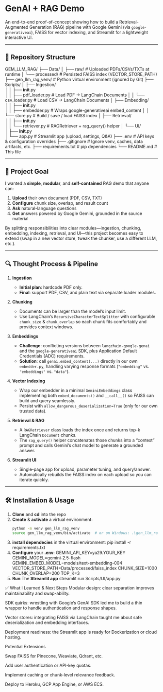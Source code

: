 # GenAI + RAG Demo

An end-to-end proof-of-concept showing how to build a Retrieval-Augmented Generation (RAG) pipeline with Google Gemini (via `google-generativeai`), FAISS for vector indexing, and Streamlit for a lightweight interactive UI. 

---


## 📁 Repository Structure

GEM_LLM_RAG/
├── Data/
│   ├── raw/                      # Uploaded PDFs/CSVs/TXTs at runtime
│   └── processed/                # Persisted FAISS index (VECTOR_STORE_PATH)
├── gen_llm_rag_venv/             # Python virtual environment (ignored by Git)
├── Scripts/
│   ├── Ingestion/                
│   │   ├── __init__.py           
│   │   ├── pdf_loader.py         # Load PDF → LangChain Documents
│   │   └── csv_loader.py         # Load CSV → LangChain Documents
│   ├── Embedding/                
│   │   ├── __init__.py           
│   │   ├── embedder.py           # Wraps google-generativeai embed_content
│   │   └── store.py              # Build / save / load FAISS index
│   ├── Retrieval/                
│   │   ├── __init__.py           
│   │   └── retriever.py          # RAGRetriever + rag_query() helper
│   └── UI/                       
│       ├── __init__.py           
│       └── app.py                # Streamlit app (upload, settings, Q&A)
├── .env                          # API keys & configuration overrides
├── .gitignore                    # Ignore venv, caches, data artifacts, etc.
├── requirements.txt              # pip dependencies
└── README.md                     # This file




---

## 🎯 Project Goal

I wanted a **simple**, **modular**, and **self-contained** RAG demo that anyone can:

1. **Upload** their own document (PDF, CSV, TXT)  
2. **Configure** chunk size, overlap, and result count  
3. **Ask** natural-language questions  
4. **Get** answers powered by Google Gemini, grounded in the source material  

By splitting responsibilities into clear modules—ingestion, chunking, embedding, indexing, retrieval, and UI—this project becomes easy to extend (swap in a new vector store, tweak the chunker, use a different LLM, etc.).  

---

## 🔍 Thought Process & Pipeline

1. **Ingestion**  
   - **Initial plan**: hardcode PDF only.  
   - **Final**: support PDF, CSV, and plain text via separate loader modules.

2. **Chunking**  
   - Documents can be larger than the model’s input limit.  
   - Use LangChain’s `RecursiveCharacterTextSplitter` with configurable `chunk_size` & `chunk_overlap` so each chunk fits comfortably and provides context windows.

3. **Embeddings**  
   - **Challenge**: conflicting versions between `langchain-google-genai` and the `google-generativeai` SDK, plus Application Default Credentials (ADC) requirements.  
   - **Solution**: call `genai.embed_content(...)` directly in our own `embedder.py`, handling varying response formats (`"embedding"` vs. `"embeddings"` vs. `"data"`).

4. **Vector Indexing**  
   - Wrap our embedder in a minimal `GeminiEmbeddings` class implementing both `embed_documents()` and `__call__()` so FAISS can build and query seamlessly.  
   - Persist with `allow_dangerous_deserialization=True` (only for our own trusted data).

5. **Retrieval & RAG**  
   - A `RAGRetriever` class loads the index once and returns top-k LangChain `Document` chunks.  
   - The `rag_query()` helper concatenates those chunks into a “context” prompt and calls Gemini’s chat model to generate a grounded answer.

6. **Streamlit UI**  
   - Single-page app for upload, parameter tuning, and query/answer.  
   - Automatically rebuilds the FAISS index on each upload so you can iterate quickly.

---

## 🛠️ Installation & Usage

1. **Clone** and **cd** into the repo  
2. **Create** & **activate** a virtual environment:
   ```bash
   python -m venv gen_llm_rag_venv
   source gen_llm_rag_venv/bin/activate  # or on Windows: .\gen_llm_rag_venv\Scripts\activat
3. **install dependecies** in the virtual environment:
    pip install -r requirements.txt
4. **Configure** your **.env**:
    GEMINI_API_KEY=ya29.YOUR_KEY
    GEMINI_MODEL=gemini-2.5-flash
    GEMINI_EMBED_MODEL=models/text-embedding-004
    VECTOR_STORE_PATH=Data/processed/faiss_index
    CHUNK_SIZE=1000
    CHUNK_OVERLAP=200
    TOP_K=3
5. **Run** The **Streamlit app**
    streamlit run Scripts/UI/app.py



✅ What I Learned & Next Steps
Modular design: clear separation improves maintainability and swap-ability.

SDK quirks: wrestling with Google’s GenAI SDK led me to build a thin wrapper to handle authentication and response shapes.

Vector stores: integrating FAISS via LangChain taught me about safe deserialization and embedding interfaces.

Deployment readiness: the Streamlit app is ready for Dockerization or cloud hosting.

Potential Extensions

Swap FAISS for Pinecone, Weaviate, Qdrant, etc.

Add user authentication or API-key quotas.

Implement caching or chunk-level relevance feedback.

Deploy to Heroku, GCP App Engine, or AWS ECS.